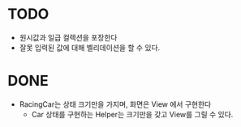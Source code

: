 # TODO
* 원시값과 일급 컬렉션을 포장한다
* 잘못 입력된 값에 대해 벨리데이션을 할 수 있다.

# DONE
* RacingCar는 상태 크기만을 가지며, 화면은 View 에서 구현한다
  * Car 상태를 구현하는 Helper는 크기만을 갖고 View를 그릴 수 있다.